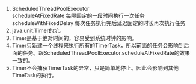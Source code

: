 1. ScheduledThreadPoolExecutor     
  scheduleAtFixedRate 每隔固定的一段时间执行一次任务
  scheduleWithFixedDelay  每次任务执行完后延迟固定的时长再次执行任务
2. java.unit.Timer的坑。     
  1. Timer是基于绝对时间的，容易受到系统时钟的影响。
  2. Timer只新建一个线程来执行所有的TimerTask，所以前面的任务会影响到后面的任务。跟ScheduledThreadPoolExecutor.scheduleAtFixedRate的效果一致的。  
  3. Timer不会捕获TimerTask的异常，只是简单地停止。因此会影响到其他TimeTask的执行。

